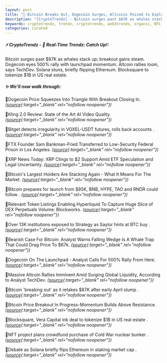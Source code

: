 ```yaml
---
layout: post
title: "🌅 Bitcoin Breaks Out, Dogecoin Surges, Altcoins Poised to Explode"
description: "[CryptoTrendz] - Bitcoin surges past $87K as whales stack up; breakout gains steam. Dogecoin eyes 500% rally with launchpad momentum. Altcoin rallies loom, says TechDev. Solana stuns, briefly flipping Ethereum. Blocksquare to tokenize $1B in US real estate."
keywords: cryptotrendz, trendz, cryptotrends, web3trends, organic, BTC, Token, market, AI, Ethereum, Analyst, Altcoin, XRP
categories: curated
---
```


##### ⚡ CryptoTrendz - 📌 *Real-Time Trendz: Catch Up!:*

Bitcoin surges past $87K as whales stack up; breakout gains steam. Dogecoin eyes 500% rally with launchpad momentum. Altcoin rallies loom, says TechDev. Solana stuns, briefly flipping Ethereum. Blocksquare to tokenize $1B in US real estate.

##### ✨ *We’ll now walk through:*


🔹Dogecoin Price Squeezes Into Triangle With Breakout Closing In. *([source](https://s.avyag.com/wa4h){:target="_blank" rel="nofollow noopener"})*

🔹Kling 2.0 Review: State of the Art AI Video Quality. *([source](https://s.avyag.com/4ty0){:target="_blank" rel="nofollow noopener"})*

🔹Bitget detects irregularity in VOXEL-USDT futures, rolls back accounts . *([source](https://s.avyag.com/51fj){:target="_blank" rel="nofollow noopener"})*

🔹FTX Founder Sam Bankman-Fried Transferred to Low-Security Federal Prison in Los Angeles. *([source](https://s.avyag.com/b7lo){:target="_blank" rel="nofollow noopener"})*

🔹XRP News Today: XRP Clings to $2 Support Amid ETF Speculation and Legal Uncertainty. *([source](https://s.avyag.com/fm99){:target="_blank" rel="nofollow noopener"})*

🔹Bitcoin's Largest Holders Are Stacking Again - What It Means For The Market. *([source](https://s.avyag.com/rg68){:target="_blank" rel="nofollow noopener"})*

🔹Bitcoin prepares for launch from $85K, BNB, HYPE, TAO and RNDR could follow . *([source](https://s.avyag.com/9m5x){:target="_blank" rel="nofollow noopener"})*

🔹Relevant Token Listings Enabling Hyperliquid To Capture Huge Slice of DEX Perpetuals Volume: Blockworks. *([source](https://s.avyag.com/58kf){:target="_blank" rel="nofollow noopener"})*

🔹Over 13K institutions exposed to Strategy as Saylor hints at BTC buy . *([source](https://s.avyag.com/n51l){:target="_blank" rel="nofollow noopener"})*

🔹Bearish Case For Bitcoin: Analyst Warns Falling Wedge Is A Whale Trap That Could Drag Price To $67k. *([source](https://s.avyag.com/nce9){:target="_blank" rel="nofollow noopener"})*

🔹Dogecoin On The Launchpad - Analyst Calls For 500% Rally From Here. *([source](https://s.avyag.com/8tm1){:target="_blank" rel="nofollow noopener"})*

🔹Massive Altcoin Rallies Imminent Amid Surging Global Liquidity, According to Analyst TechDev. *([source](https://s.avyag.com/9iiv){:target="_blank" rel="nofollow noopener"})*

🔹Bitcoin 'breaking out' as it retakes $87K after early April slump . *([source](https://s.avyag.com/nivt){:target="_blank" rel="nofollow noopener"})*

🔹Bitcoin Price Breakout In Progress-Momentum Builds Above Resistance. *([source](https://s.avyag.com/k7hw){:target="_blank" rel="nofollow noopener"})*

🔹Blocksquare, Vera Capital ink deal to tokenize $1B in US real estate . *([source](https://s.avyag.com/dssg){:target="_blank" rel="nofollow noopener"})*

🔹NFT project plans crowdfund purchase of Cold War nuclear bunker . *([source](https://s.avyag.com/nqml){:target="_blank" rel="nofollow noopener"})*

🔹Debate as Solana briefly flips Ethereum in staking market cap . *([source](https://s.avyag.com/45a2){:target="_blank" rel="nofollow noopener"})*
